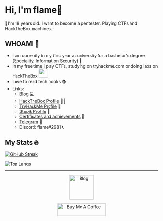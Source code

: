 # Hi, I'm flame👋

🏁I'm 18 years old. I want to become a pentester. Playing CTFs and HackTheBox machines.

## WHOAMI 🤙

* I am currently in my first year at university for a bachelor's degree (Speciality: Information Security) 📝
* In my free time I play CTFs, studying on tryhackme.com or doing labs on HackTheBox <img src="https://media.giphy.com/media/WUlplcMpOCEmTGBtBW/giphy.gif" width="30">
* Love to read tech books 📚
* Links:
  * [Blog](https://vflame6.github.io/) 💻
  * [HackTheBox Profile](https://app.hackthebox.com/profile/973692) 👨‍💻
  * [TryHackMe Profile](https://tryhackme.com/p/vflamie) 📕
  * [Stepik Profile](https://stepik.org/users/349814193) 📗
  * [Certificates and achievements](https://github.com/MaxRadaev/Resume) 💪
  * [Telegram](https://t.me/xv1oa) 📲
  * Discord: flame#2981 📞

## My Stats 🔥

[![GitHub Streak](https://github-readme-streak-stats.herokuapp.com?user=vflame6&theme=github-dark-blue)](https://git.io/streak-stats)

[![Top Langs](https://github-readme-stats.vercel.app/api/top-langs/?username=vflame6&layout=compact&theme=github_dark)](https://github.com/anuraghazra/github-readme-stats)

---
<p align="center">
<a href="https://vflame6.github.io" target="_blank"><img src="https://vflame6.github.io/assets/img/avatar.png" alt="Blog" width="80px" heigth="80px"></a>
</p>

<p align="center">
<a href="https://www.buymeacoffee.com/vflame6" target="_blank"><img src="https://cdn.buymeacoffee.com/buttons/default-orange.png" alt="Buy Me A Coffee" height="40" width="160"></a>
</p>

<p align="center"><img src="https://komarev.com/ghpvc/?username=vflame6&color=blue&style=flat-square" alt=""></p>
